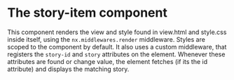 # The story-item component

This component renders the view and style found in view.html and style.css inside itself,
using the `nx.middlewares.render` middleware. Styles are scoped to the component by default.
It also uses a custom middleware, that registers the `story-id` and `story` attributes on the element.
Whenever these attributes are found or change value, the element
fetches (if its the id attribute) and displays the matching story.
